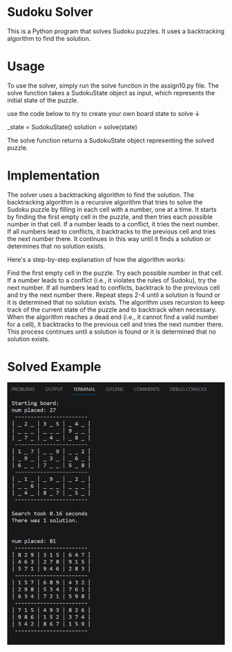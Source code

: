 # Sudoku Solver
This is a Python program that solves Sudoku puzzles. It uses a backtracking algorithm to find the solution.

# Usage
To use the solver, simply run the solve function in the assign10.py file. The solve function takes a SudokuState object as input, which represents the initial state of the puzzle.

use the code below to try to create your own board state to solve  ↓

_state = SudokuState()
solution = solve(state)

The solve function returns a SudokuState object representing the solved puzzle.



# Implementation

The solver uses a backtracking algorithm to find the solution. The backtracking algorithm is a recursive algorithm that tries to solve the Sudoku puzzle by filling in each cell with a number, one at a time. It starts by finding the first empty cell in the puzzle, and then tries each possible number in that cell. If a number leads to a conflict, it tries the next number. If all numbers lead to conflicts, it backtracks to the previous cell and tries the next number there. It continues in this way until it finds a solution or determines that no solution exists.

Here's a step-by-step explanation of how the algorithm works:

Find the first empty cell in the puzzle.
Try each possible number in that cell.
If a number leads to a conflict (i.e., it violates the rules of Sudoku), try the next number.
If all numbers lead to conflicts, backtrack to the previous cell and try the next number there.
Repeat steps 2-4 until a solution is found or it is determined that no solution exists.
The algorithm uses recursion to keep track of the current state of the puzzle and to backtrack when necessary. When the algorithm reaches a dead end (i.e., it cannot find a valid number for a cell), it backtracks to the previous cell and tries the next number there. This process continues until a solution is found or it is determined that no solution exists.

# Solved Example
![sudoku](solved.png)

